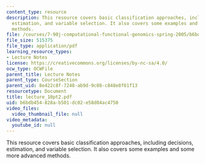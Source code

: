 ```yaml
---
content_type: resource
description: This resource covers basic classification approaches, including decisions,
  estimation, and variable selection. It also covers some examples and some more advanced
  methods.
file: /courses/7-90j-computational-functional-genomics-spring-2005/b6bdb454828ab501dc02e58d04ac4750_lecture_10pt2.pdf
file_size: 515375
file_type: application/pdf
learning_resource_types:
- Lecture Notes
license: https://creativecommons.org/licenses/by-nc-sa/4.0/
ocw_type: OCWFile
parent_title: Lecture Notes
parent_type: CourseSection
parent_uid: 8e422c8f-7248-ab9d-9c08-c848e8f61f13
resourcetype: Document
title: lecture_10pt2.pdf
uid: b6bdb454-828a-b501-dc02-e58d04ac4750
video_files:
  video_thumbnail_file: null
video_metadata:
  youtube_id: null
---
```

This resource covers basic classification approaches, including decisions, estimation, and variable selection. It also covers some examples and some more advanced methods.
